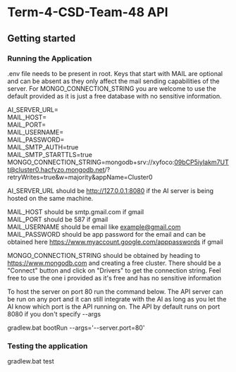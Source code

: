 # Term-4-CSD-Team-48 API

## Getting started

### Running the Application

.env file needs to be present in root. Keys that start with MAIL are optional and can be absent as they only affect the mail sending capabilities of the server. For MONGO_CONNECTION_STRING you are welcome to use the default provided as it is just a free database with no sensitive information.

AI_SERVER_URL=  
MAIL_HOST=  
MAIL_PORT=  
MAIL_USERNAME=  
MAIL_PASSWORD=  
MAIL_SMTP_AUTH=true  
MAIL_SMTP_STARTTLS=true  
MONGO_CONNECTION_STRING=mongodb+srv://xyfoco:09bCP5iyIakm7UTt@cluster0.hacfvzo.mongodb.net/?retryWrites=true&w=majority&appName=Cluster0

AI_SERVER_URL should be http://127.0.0.1:8080 if the AI server is being hosted on
the same machine.

MAIL_HOST should be smtp.gmail.com if gmail  
MAIL_PORT should be 587 if gmail  
MAIL_USERNAME should be email like example@gmail.com  
MAIL_PASSWORD should be app password for the email and can be obtained here https://www.myaccount.google.com/apppasswords if gmail

MONGO_CONNECTION_STRING should be obtained by heading to https://www.mongodb.com and creating a free cluster. There should be a "Connect" button and click on "Drivers" to get the connection string. Feel free to use the one i provided as it's free and has no sensitive information

To host the server on port 80 run the command below. The API server can be run on any port and it can still integrate with the AI as long as you let the AI know which port is the API running on. The API by default runs on port 8080 if you don't specify --args

gradlew.bat bootRun --args='--server.port=80'

### Testing the application

gradlew.bat test
